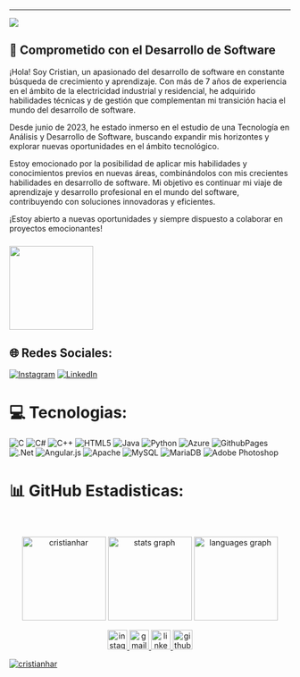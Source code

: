 ### 
---
[![](https://visitcount.itsvg.in/api?id=cristianhar&icon=3&color=0)](https://visitcount.itsvg.in)

<!-- Proudly created with GPRM ( https://gprm.itsvg.in ) -->
## 🚀 Comprometido con el Desarrollo de Software

¡Hola! Soy Cristian, un apasionado del desarrollo de software en constante búsqueda de crecimiento y aprendizaje. Con más de 7 años de experiencia en el ámbito de la electricidad industrial y residencial, he adquirido habilidades técnicas y de gestión que complementan mi transición hacia el mundo del desarrollo de software.

Desde junio de 2023, he estado inmerso en el estudio de una Tecnología en Análisis y Desarrollo de Software, buscando expandir mis horizontes y explorar nuevas oportunidades en el ámbito tecnológico.

Estoy emocionado por la posibilidad de aplicar mis habilidades y conocimientos previos en nuevas áreas, combinándolos con mis crecientes habilidades en desarrollo de software. Mi objetivo es continuar mi viaje de aprendizaje y desarrollo profesional en el mundo del software, contribuyendo con soluciones innovadoras y eficientes.

¡Estoy abierto a nuevas oportunidades y siempre dispuesto a colaborar en proyectos emocionantes!
###

<img align="center" height="150" src="https://media1.tenor.com/m/ZNp_Ej5ab-YAAAAC/coding.gif"/>

###
## 🌐 Redes Sociales:
[![Instagram](https://img.shields.io/badge/Instagram-%23E4405F.svg?logo=Instagram&logoColor=white)](https://instagram.com/cristianhar) [![LinkedIn](https://img.shields.io/badge/LinkedIn-%230077B5.svg?logo=linkedin&logoColor=white)](https://linkedin.com/in/cristianhar) 

# 💻 Tecnologias:
![C](https://img.shields.io/badge/c-%2300599C.svg?style=for-the-badge&logo=c&logoColor=white) ![C#](https://img.shields.io/badge/c%23-%23239120.svg?style=for-the-badge&logo=csharp&logoColor=white) ![C++](https://img.shields.io/badge/c++-%2300599C.svg?style=for-the-badge&logo=c%2B%2B&logoColor=white) ![HTML5](https://img.shields.io/badge/html5-%23E34F26.svg?style=for-the-badge&logo=html5&logoColor=white) ![Java](https://img.shields.io/badge/java-%23ED8B00.svg?style=for-the-badge&logo=openjdk&logoColor=white) ![Python](https://img.shields.io/badge/python-3670A0?style=for-the-badge&logo=python&logoColor=ffdd54) ![Azure](https://img.shields.io/badge/azure-%230072C6.svg?style=for-the-badge&logo=microsoftazure&logoColor=white) ![GithubPages](https://img.shields.io/badge/github%20pages-121013?style=for-the-badge&logo=github&logoColor=white) ![.Net](https://img.shields.io/badge/.NET-5C2D91?style=for-the-badge&logo=.net&logoColor=white) ![Angular.js](https://img.shields.io/badge/angular.js-%23E23237.svg?style=for-the-badge&logo=angularjs&logoColor=white) ![Apache](https://img.shields.io/badge/apache-%23D42029.svg?style=for-the-badge&logo=apache&logoColor=white) ![MySQL](https://img.shields.io/badge/mysql-%2300000f.svg?style=for-the-badge&logo=mysql&logoColor=white) ![MariaDB](https://img.shields.io/badge/MariaDB-003545?style=for-the-badge&logo=mariadb&logoColor=white) ![Adobe Photoshop](https://img.shields.io/badge/adobe%20photoshop-%2331A8FF.svg?style=for-the-badge&logo=adobe%20photoshop&logoColor=white)
# 📊 GitHub Estadisticas:
###
<p>&nbsp;
<div align="center">
  
  <img src="https://github-readme-stats.vercel.app/api?username=cristianhar&show_icons=true&theme=radical&locale=en" alt="cristianhar" height="150"/>
  
  <img src="https://github-readme-streak-stats.herokuapp.com/?user=cristianhar&theme=radical&hide_border=true" height="150" alt="stats graph" />
  
  <img src="https://github-readme-stats.vercel.app/api/top-langs?username=cristianhar&locale=en&hide_title=false&layout=compact&card_width=320&langs_count=5&theme=radical&hide_border=false" height="150" alt="languages graph"  />
</div>
</p>





<div align="left">
<div align="center">
   <a href="https://www.instagram.com/cristianhar" target="_blank">
    <img src="https://img.shields.io/static/v1?message=Instagram&logo=instagram&label=&color=E4405F&logoColor=white&labelColor=&style=for-the-badge" height="35" alt="instagram logo"  />
  </a>
  <a href="mailto:yohan4752@gmail.com" target="_blank">
    <img src="https://img.shields.io/static/v1?message=Gmail&logo=gmail&label=&color=D14836&logoColor=white&labelColor=&style=for-the-badge" height="35" alt="gmail logo"  />
  </a>
  <a href="https://www.linkedin.com/in/cristianhar" target="_blank">
    <img src="https://img.shields.io/static/v1?message=LinkedIn&logo=linkedin&label=&color=0077B5&logoColor=white&labelColor=&style=for-the-badge" height="35" alt="linkedin logo"  />
  </a>
  <a href="https://github.com/cristianhar" target="_blank">
    <img src="https://img.shields.io/static/v1?message=GitHub&logo=github&label=&color=181717&logoColor=white&labelColor=&style=for-the-badge" height="35" alt="github logo"  />
  </a>
</div>
</center>

<p align="left"> <a href="https://github.com/ryo-ma/github-profile-trophy"><img src="https://github-profile-trophy.vercel.app/?username=cristianhar" alt="cristianhar" /></a> </p>






